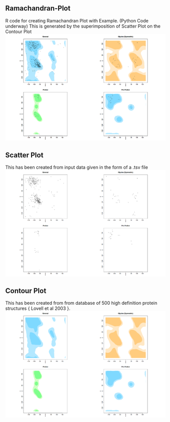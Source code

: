 ## Ramachandran-Plot

R code for creating Ramachandran Plot with Example. (Python Code underway)
This is generated by the superimposition of Scatter Plot on the Contour Plot
<img src="Plot-Example-Images/Plot_R.png">

## Scatter Plot 

This has been created from input data given in the form of a .tsv file 
<img src="Plot-Example-Images/Plot_R_Scatter.png">


## Contour Plot 

This has been created from from database of 500 high definition protein structures { Lovell et al 2003 }.
<img src="Plot-Example-Images/Plot_R_Contour.png">

